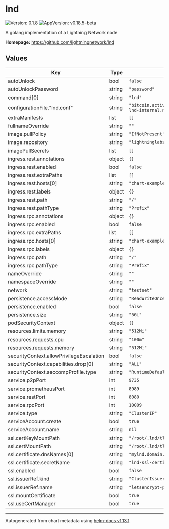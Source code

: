 # lnd

![Version: 0.1.8](https://img.shields.io/badge/Version-0.1.8-informational?style=flat-square) ![AppVersion: v0.18.5-beta](https://img.shields.io/badge/AppVersion-v0.18.5--beta-informational?style=flat-square)

A golang implementation of a Lightning Network node

**Homepage:** <https://github.com/lightningnetwork/lnd>

## Values

| Key | Type | Default | Description |
|-----|------|---------|-------------|
| autoUnlock | bool | `false` |  |
| autoUnlockPassword | string | `"password"` |  |
| command[0] | string | `"lnd"` |  |
| configurationFile."lnd.conf" | string | `"bitcoin.active=1\nbitcoin.mainnet=0\nbitcoin.testnet=1\ndebuglevel=info\nbitcoin.node=neutrino\nneutrino.addpeer=faucet.lightning.community\nneutrino.addpeer=lnd.bitrefill.com:18333\nrpclisten=0.0.0.0:10009\ntlsextradomain=nodes-lnd-internal.nodes\ntlsextradomain=lnd.example.com\ntlsextraip=0.0.0.0\nprotocol.wumbo-channels=1\nprometheus.enable=false\nprometheus.listen=0.0.0.0:8989"` |  |
| extraManifests | list | `[]` |  |
| fullnameOverride | string | `""` |  |
| image.pullPolicy | string | `"IfNotPresent"` |  |
| image.repository | string | `"lightninglabs/lnd"` |  |
| imagePullSecrets | list | `[]` |  |
| ingress.rest.annotations | object | `{}` |  |
| ingress.rest.enabled | bool | `false` |  |
| ingress.rest.extraPaths | list | `[]` |  |
| ingress.rest.hosts[0] | string | `"chart-example.local"` |  |
| ingress.rest.labels | object | `{}` |  |
| ingress.rest.path | string | `"/"` |  |
| ingress.rest.pathType | string | `"Prefix"` |  |
| ingress.rpc.annotations | object | `{}` |  |
| ingress.rpc.enabled | bool | `false` |  |
| ingress.rpc.extraPaths | list | `[]` |  |
| ingress.rpc.hosts[0] | string | `"chart-example.local"` |  |
| ingress.rpc.labels | object | `{}` |  |
| ingress.rpc.path | string | `"/"` |  |
| ingress.rpc.pathType | string | `"Prefix"` |  |
| nameOverride | string | `""` |  |
| namespaceOverride | string | `""` |  |
| network | string | `"testnet"` |  |
| persistence.accessMode | string | `"ReadWriteOnce"` |  |
| persistence.enabled | bool | `false` |  |
| persistence.size | string | `"5Gi"` |  |
| podSecurityContext | object | `{}` |  |
| resources.limits.memory | string | `"512Mi"` |  |
| resources.requests.cpu | string | `"100m"` |  |
| resources.requests.memory | string | `"512Mi"` |  |
| securityContext.allowPrivilegeEscalation | bool | `false` |  |
| securityContext.capabilities.drop[0] | string | `"ALL"` |  |
| securityContext.seccompProfile.type | string | `"RuntimeDefault"` |  |
| service.p2pPort | int | `9735` |  |
| service.prometheusPort | int | `8989` |  |
| service.restPort | int | `8080` |  |
| service.rpcPort | int | `10009` |  |
| service.type | string | `"ClusterIP"` |  |
| serviceAccount.create | bool | `true` |  |
| serviceAccount.name | string | `nil` |  |
| ssl.certKeyMountPath | string | `"/root/.lnd/tls.key"` |  |
| ssl.certMountPath | string | `"/root/.lnd/tls.cert"` |  |
| ssl.certificate.dnsNames[0] | string | `"mylnd.domain.com"` |  |
| ssl.certificate.secretName | string | `"lnd-ssl-certificate"` |  |
| ssl.enabled | bool | `false` |  |
| ssl.issuerRef.kind | string | `"ClusterIssuer"` |  |
| ssl.issuerRef.name | string | `"letsencrypt-prod"` |  |
| ssl.mountCertificate | bool | `true` |  |
| ssl.useCertManager | bool | `true` |  |

----------------------------------------------
Autogenerated from chart metadata using [helm-docs v1.13.1](https://github.com/norwoodj/helm-docs/releases/v1.13.1)
